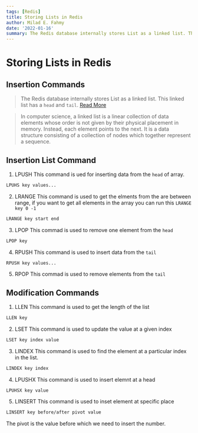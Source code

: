 ```yaml
---
tags: [Redis]
title: Storing Lists in Redis
author: Milad E. Fahmy
date: '2022-01-16'
summary: The Redis database internally stores List as a linked list. This linked list has a `head` and `tail`
---
```


# Storing Lists in Redis

## Insertion Commands

> The Redis database internally stores List as a linked list. This linked list has a `head` and `tail`. [Read More](https://www.programiz.com/dsa/linked-list)

> In computer science, a linked list is a linear collection of data elements whose order is not given by their physical placement in memory. Instead, each element points to the next. It is a data structure consisting of a collection of nodes which together represent a sequence.

## Insertion List Command
1. LPUSH
This command is ued for inserting data from the `head` of array.
```bash
LPUHS key values...
```
2. LRANGE
This command is used to get the elments from the are between range, if you want to get all elements in the array you can run this `LRANGE key 0 -1`

```bash
LRANGE key start end
```
3. LPOP
This commad is used to remove one element from the `head`
```bash
LPOP key
```
4. RPUSH
This command is used to insert data from the `tail`
```bash
RPUSH key values...
```
5. RPOP
This commad is used to remove elements from the `tail`


## Modification Commands

1. LLEN 
This command is used to get the length of the list
```bash
LLEN key
```
2. LSET
This command is used to update the value at a given index
```bash
LSET key index value
```
3. LINDEX
This command is used to find the element at a particular index in the list.
```bash
LINDEX key index
```
4. LPUSHX
This command is used to insert elemnt at a head
```
LPUHSX key value
```
5. LINSERT 
This command is used to inset element at specific place 
```bash
LINSERT key before/after pivot value
```
The pivot is the value before which we need to insert the number.



